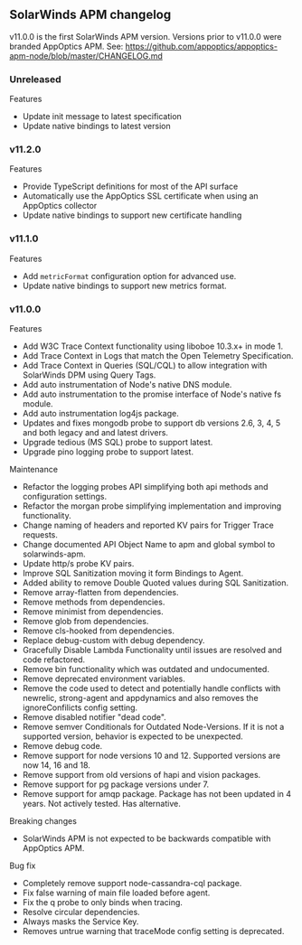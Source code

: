 ## SolarWinds APM changelog

v11.0.0 is the first SolarWinds APM version. Versions prior to v11.0.0 were branded AppOptics APM. See: https://github.com/appoptics/appoptics-apm-node/blob/master/CHANGELOG.md

### Unreleased

Features
- Update init message to latest specification
- Update native bindings to latest version

### v11.2.0

Features
- Provide TypeScript definitions for most of the API surface
- Automatically use the AppOptics SSL certificate when using an AppOptics collector
- Update native bindings to support new certificate handling

### v11.1.0

Features
- Add `metricFormat` configuration option for advanced use.
- Update native bindings to support new metrics format.

### v11.0.0

Features
- Add W3C Trace Context functionality using liboboe 10.3.x+ in mode 1.
- Add Trace Context in Logs that match the Open Telemetry Specification.
- Add Trace Context in Queries (SQL/CQL) to allow integration with SolarWinds DPM using Query Tags.
- Add auto instrumentation of Node's native DNS module.
- Add auto instrumentation to the promise interface of Node's native fs module.
- Add auto instrumentation log4js package.
- Updates and fixes mongodb probe to support db versions 2.6, 3, 4, 5 and both legacy and and latest drivers.
- Upgrade tedious (MS SQL) probe to support latest.
- Upgrade pino logging probe to support latest.

Maintenance
- Refactor the logging probes API simplifying both api methods and configuration settings.
- Refactor the morgan probe simplifying implementation and improving functionality.
- Change naming of headers and reported KV pairs for Trigger Trace requests.
- Change documented API Object Name to apm and global symbol to solarwinds-apm.
- Update http/s probe KV pairs.
- Improve SQL Sanitization moving it form Bindings to Agent.
- Added ability to remove Double Quoted values during SQL Sanitization.
- Remove array-flatten from dependencies.
- Remove methods from dependencies.
- Remove minimist from dependencies.
- Remove glob from dependencies.
- Remove cls-hooked from dependencies.
- Replace debug-custom with debug dependency.
- Gracefully Disable Lambda Functionality until issues are resolved and code refactored.
- Remove bin functionality which was outdated and undocumented.
- Remove deprecated environment variables.
- Remove the code used to detect and potentially handle conflicts with newrelic, strong-agent and appdynamics and also removes the ignoreConfilicts config setting.
- Remove disabled notifier "dead code".
- Remove semver Conditionals for Outdated Node-Versions. If it is not a supported version, behavior is expected to be unexpected.
- Remove debug code.
- Remove support for node versions 10 and 12. Supported versions are now 14, 16 and 18.
- Remove support from old versions of hapi and vision packages.
- Remove support for pg package versions under 7.
- Remove support for amqp package. Package has not been updated in 4 years. Not actively tested. Has alternative.

Breaking changes
- SolarWinds APM is not expected to be backwards compatible with AppOptics APM.

Bug fix
- Completely remove support node-cassandra-cql package.
- Fix false warning of main file loaded before agent.
- Fix the q probe to only binds when tracing.
- Resolve circular dependencies.
- Always masks the Service Key.
- Removes untrue warning that traceMode config setting is deprecated.